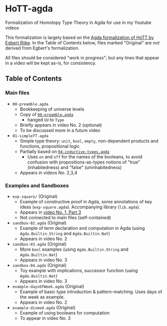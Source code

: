 # HoTT-agda
Formalization of Homotopy Type Theory in Agda for use in my Youtube videos

This formalization is largely based on the [Agda formalization of HoTT by Egbert Rijke](https://github.com/HoTT-Intro/Agda).
In the Table of Contents below, files marked "Original" are _not_ derived from Egbert's formalization.

All files should be considered "work in progress"; but any lines that appear in a video will be kept as-is, for consistency.

## Table of Contents
### Main files
- `00-preamble.agda`
  - Bookkeeping of universe levels
  - Copy of [`00-preamble.agda`](https://github.com/HoTT-Intro/Agda/blob/master/book/00-preamble.agda)
    - hanged `UU` to `Type`
  - Briefly appears in video No. 2 (optional)
  - To be discussed more in a future video
- `01-simpleTT.agda`
  - Simple type theory: `unit`, `bool`, `empty`, non-dependent products and functions, propositional logic
  - Partially based on [`04-inductive-types.agda`](https://github.com/HoTT-Intro/Agda/blob/master/book/04-inductive-types.agda)
    - Uses `on` and `off` for the names of the booleans, to avoid confusion with propositions-as-types notions of "true" (inhabitedness) and "false" (uninhabitedness)
  - Appears in videos No. 2,3,4

### Examples and Sandboxes
- `exp-square/` (Original)
  - Example of constructive proof in Agda, some annotations of key ideas (`exp-square.agda`). Accompanying library (`lib.agda`).
  - Appears in [video No. 1, Part 3](https://youtu.be/2zcEP2Ny63s)
  - Not connected to main files (self-contained)
- `sandbox-02.agda` (Original)
  - Example of term declaration and computation in Agda (using `Agda.Builtin.String` and `Agda.Builtin.Nat`)
  - Appears in video No. 2
- `sandbox-03.agda` (Original)
  - More `bool` examples (using `Agda.Builtin.String` and `Agda.Builtin.Nat`)
  - Appears in video No. 3
- `sandbox-04.agda` (Original)
  - Toy example with implications, successor function (using `Agda.Builtin.Nat`)
  - Appears in video No. 3
- `example-daysOfWeek.agda` (Original)
  - Example of basic type introduction & pattern-matching. Uses days of the week as example.
  - Appears in video No. 2
- `example-divmod.agda` (Original)
  - Example of using booleans for computation
  - To appear in video No. 3
